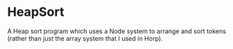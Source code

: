 # HeapSort
 A Heap sort program which uses a Node system to arrange and sort tokens (rather than just the array system that I used in Horp).
